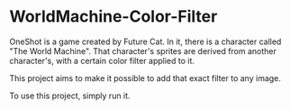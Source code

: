 # WorldMachine-Color-Filter

OneShot is a game created by Future Cat.
In it, there is a character called "The World Machine".
That character's sprites are derived from another character's, with a certain color filter applied to it.

This project aims to make it possible to add that exact filter to any image.

To use this project, simply run it.
